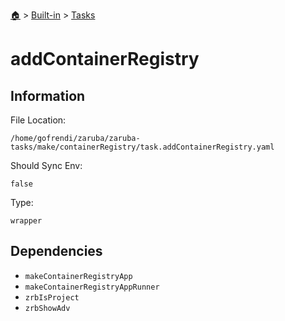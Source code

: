 <!--startTocHeader-->
[🏠](../../README.md) > [Built-in](../README.md) > [Tasks](README.md)
# addContainerRegistry
<!--endTocHeader-->


## Information

File Location:

    /home/gofrendi/zaruba/zaruba-tasks/make/containerRegistry/task.addContainerRegistry.yaml

Should Sync Env:

    false

Type:

    wrapper


## Dependencies

- `makeContainerRegistryApp`
- `makeContainerRegistryAppRunner`
- `zrbIsProject`
- `zrbShowAdv`



<!--startTocSubtopic-->

<!--endTocSubtopic-->